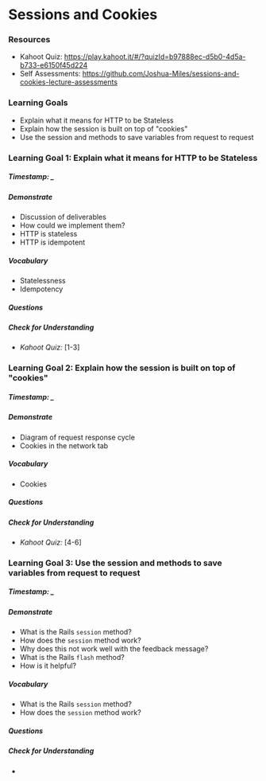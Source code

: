 # Sessions and Cookies


### Resources
* Kahoot Quiz: <https://play.kahoot.it/#/?quizId=b97888ec-d5b0-4d5a-b733-e6150f45d224>
* Self Assessments: <https://github.com/Joshua-Miles/sessions-and-cookies-lecture-assessments>



### Learning Goals

* Explain what it means for HTTP to be Stateless
* Explain how the session is built on top of "cookies"
* Use the session and methods to save variables from request to request



### Learning Goal 1: Explain what it means for HTTP to be Stateless

##### Timestamp: _

##### Demonstrate
* Discussion of deliverables
* How could we implement them?
* HTTP is stateless
* HTTP is idempotent

##### Vocabulary
* Statelessness
* Idempotency 

##### Questions 

##### Check for Understanding
* *Kahoot Quiz:* [1-3]



### Learning Goal 2: Explain how the session is built on top of "cookies"

##### Timestamp: _

##### Demonstrate

- Diagram of request response cycle
- Cookies in the network tab

##### Vocabulary

- Cookies

##### Questions 

##### Check for Understanding

- *Kahoot Quiz:* [4-6]



### Learning Goal 3: Use the session and methods to save variables from request to request

##### Timestamp: _

##### Demonstrate

- What is the Rails `session` method?
- How does the `session` method work?
- Why does this not work well with the feedback message?
- What is the Rails `flash` method?
- How is it helpful?

##### Vocabulary

- What is the Rails `session` method?
- How does the `session` method work?

##### Questions 

##### Check for Understanding

- 



